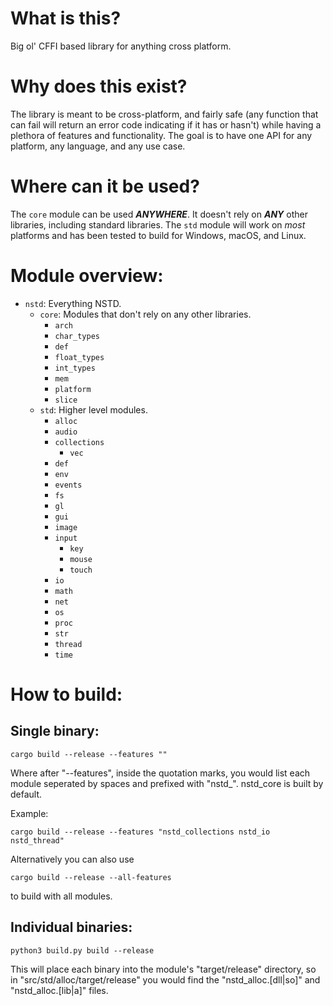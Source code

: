 # What is this?
Big ol' CFFI based library for anything cross platform.

# Why does this exist?
The library is meant to be cross-platform, and fairly safe (any function that can fail will return
an error code indicating if it has or hasn't) while having a plethora of features and functionality.
The goal is to have one API for any platform, any language, and any use case.

# Where can it be used?
The `core` module can be used ***ANYWHERE***. It doesn't rely on ***ANY*** other libraries,
including standard libraries. The `std` module will work on *most* platforms and has been tested to
build for Windows, macOS, and Linux.

# Module overview:
- `nstd`: Everything NSTD.
    - `core`: Modules that don't rely on any other libraries.
        - `arch`
        - `char_types`
        - `def`
        - `float_types`
        - `int_types`
        - `mem`
        - `platform`
        - `slice`
    - `std`: Higher level modules.
        - `alloc`
        - `audio`
        - `collections`
            - `vec`
        - `def`
        - `env`
        - `events`
        - `fs`
        - `gl`
        - `gui`
        - `image`
        - `input`
            - `key`
            - `mouse`
            - `touch`
        - `io`
        - `math`
        - `net`
        - `os`
        - `proc`
        - `str`
        - `thread`
        - `time`

# How to build:
## Single binary:
```
cargo build --release --features ""
```
Where after "--features", inside the quotation marks, you would list each module seperated by spaces
and prefixed with "nstd_". nstd_core is built by default.

Example:
```
cargo build --release --features "nstd_collections nstd_io nstd_thread"
```
Alternatively you can also use
```
cargo build --release --all-features
```
to build with all modules.
## Individual binaries:
```
python3 build.py build --release
```
This will place each binary into the module's "target/release" directory, so in
"src/std/alloc/target/release" you would find the "nstd_alloc.[dll|so]" and "nstd_alloc.[lib|a]"
files.
